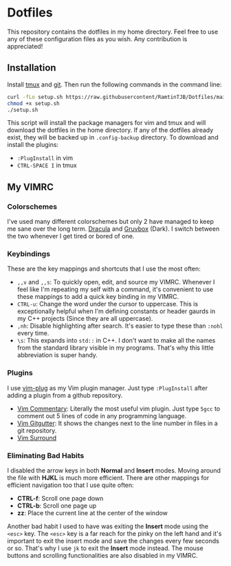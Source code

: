 # Dotfiles

This repository contains the dotfiles in my home directory. Feel free to use any of these configuration files as you wish. Any contribution is appreciated!

## Installation

Install [tmux](https://github.com/tmux/tmux/wiki/Installing) and [git](https://git-scm.com/book/en/v2/Getting-Started-Installing-Git). Then run the following commands in the command line:

```sh
curl -fLo setup.sh https://raw.githubusercontent/RamtinTJB/Dotfiles/main/dotfiles_setup.sh
chmod +x setup.sh
./setup.sh
```

This script will install the package managers for vim and tmux and will download the dotfiles in the home directory. If any of the dotfiles already exist, they will be backed up in `.config-backup` directory.
To download and install the plugins:

* `:PlugInstall` in vim
* `CTRL-SPACE I` in tmux

## My VIMRC

### Colorschemes

I've used many different colorschemes but only 2 have managed to keep me sane over the long term. [Dracula](https://github.com/dracula/vim) and [Gruvbox](https://github.com/morhetz/gruvbox) (Dark). I switch between the two whenever I get tired or bored of one.

### Keybindings

These are the key mappings and shortcuts that I use the most often:

* `,,v` and `,,s`: To quickly open, edit, and source my VIMRC. Whenever I feel like I'm repeating my self with a command, it's convenient to use these mappings to add a quick key binding in my VIMRC.
* `CTRL-u`: Change the word under the cursor to uppercase. This is exceptionally helpful when I'm defining constants or header gaurds in my C++ projects (Since they are all uppercase).
* `,nh`: Disable highlighting after search. It's easier to type these than `:nohl` every time.
* `\s`: This expands into `std::` in C++. I don't want to make all the names from the standard library visible in my programs. That's why this little abbreviation is super handy. 

### Plugins

I use [vim-plug](https://github.com/junegunn/vim-plug) as my Vim plugin manager. Just type `:PlugInstall` after adding a plugin from a github repository.

* [Vim Commentary](https://github.com/tpope/vim-commentary): Literally the most useful vim plugin. Just type `5gcc` to comment out 5 lines of code in any programming language.
* [Vim Gitgutter](https://github.com/airblade/vim-gitgutter): It shows the changes next to the line number in files in a git repository.
* [Vim Surround](https://github.com/tpope/vim-surround)

### Eliminating Bad Habits

I disabled the arrow keys in both **Normal** and **Insert** modes. Moving around the file with **HJKL** is much more efficient. There are other mappings for efficient navigation too that I use quite often:

* **CTRL-f**: Scroll one page down
* **CTRL-b**: Scroll one page up
* **zz**: Place the current line at the center of the window

Another bad habit I used to have was exiting the **Insert** mode using the `<esc>` key. The `<esc>` key is a far reach for the pinky on the left hand and it's important to exit the insert mode and save the changes every few seconds or so. That's why I use `jk` to exit the **Insert** mode instead. The mouse buttons and scrolling functionalities are also disabled in my VIMRC.
